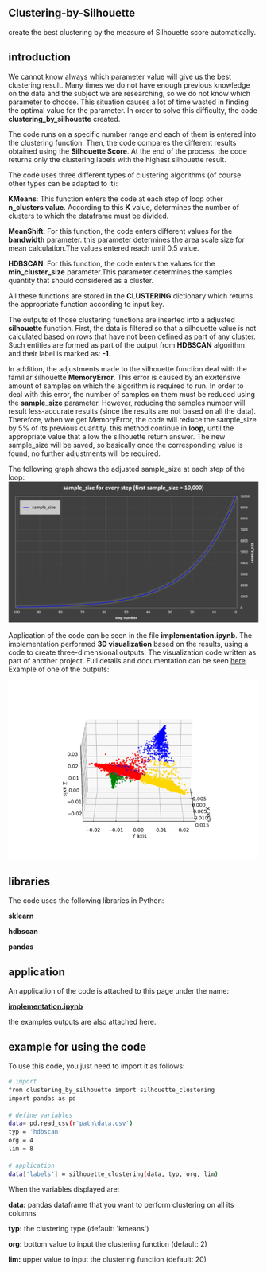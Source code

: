 ## Clustering-by-Silhouette
create the best clustering by the measure of Silhouette score automatically.

## introduction
We cannot know always which parameter value will give us the best clustering result. Many times we do not have enough previous knowledge on the data and the subject we are researching, so we do not know which parameter to choose. This situation causes a lot of time wasted in finding the optimal value for the parameter. In order to solve this difficulty, the code **clustering_by_silhouette** created.

The code runs on a specific number range and each of them is entered into the clustering function. Then, the code compares the different results obtained using the **Silhouette Score**. At the end of the process, the code returns only the clustering labels with the highest silhouette result.

The code uses three different types of clustering algorithms (of course other types can be adapted to it):

**KMeans**: This function enters the code at each step of loop other **n_clusters value**. According to this **K** value, determines the number of clusters to which the dataframe must be divided.

**MeanShift**: For this function, the code enters different values for the **bandwidth** parameter. this parameter determines the area scale size for mean calculation.The values entered reach until 0.5 value.

**HDBSCAN**: For this function, the code enters the values for the **min_cluster_size** parameter.This parameter determines the samples quantity that should considered as a cluster.

All these functions are stored in the **CLUSTERING** dictionary which returns the appropriate function according to input key.

The outputs of those clustering functions are inserted into a adjusted **silhouette** function. First, the data is filtered so that a silhouette value is not calculated based on rows that have not been defined as part of any cluster. Such entities are formed as part of the output from **HDBSCAN** algorithm and their label is marked as: **-1**.

In addition, the adjustments made to the silhouette function deal with the familiar silhouette **MemoryError**. This error is caused by an exאtensive amount of samples on which the algorithm is required to run. In order to deal with this error, the number of samples on them must be reduced using the **sample_size** parameter. However, reducing the samples number will result less-accurate results (since the results are not based on all the data). Therefore, when we get MemoryError, the code will reduce the sample_size by 5% of its previous quantity. this method continue in **loop**, until the appropriate value that allow the silhouette return answer. The new sample_size will be saved, so basically once the corresponding value is found, no further adjustments will be required.

The following graph shows the adjusted sample_size at each step of the loop:
![graph](https://github.com/EtzionData/Clustering-by-Silhouette/blob/master/Pictures/sample_size.png)

Application of the code can be seen in the file **implementation.ipynb**. The implementation performed **3D visualization** based on the results, using a code to create three-dimensional outputs. The visualization code written as part of another project. Full details and documentation can be seen [here](https://github.com/EtzionData/create-3d-graph-gif). Example of one of the outputs:

![gif](https://github.com/EtzionData/Clustering-by-Silhouette/blob/master/Pictures/example.gif)

## libraries
The code uses the following libraries in Python:

**sklearn**

**hdbscan**

**pandas**


## application
An application of the code is attached to this page under the name: 

[**implementation.ipynb**](https://github.com/EtzionData/Clustering-by-Silhouette/blob/master/implementation.ipynb)

the examples outputs are also attached here.


## example for using the code
To use this code, you just need to import it as follows:
``` sh
# import
from clustering_by_silhouette import silhouette_clustering
import pandas as pd

# define variables
data= pd.read_csv(r'path\data.csv')  
typ = 'hdbscan'
org = 4 
lim = 8 

# application
data['labels'] = silhouette_clustering(data, typ, org, lim)
```

When the variables displayed are:

**data:** pandas dataframe that you want to perform clustering on all its columns

**typ:** the clustering type (default: 'kmeans')

**org:** bottom value to input the clustering function (default: 2)

**lim:** upper value to input the clustering function (default: 20)



